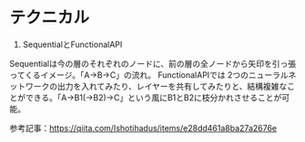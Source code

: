 # テクニカル
1. SequentialとFunctionalAPI

Sequentialは今の層のそれぞれのノードに、前の層の全ノードから矢印を引っ張ってくるイメージ。「A→B→C」の流れ。
FunctionalAPIでは 2つのニューラルネットワークの出力を入れてみたり、レイヤーを共有してみたりと、結構複雑なことができる。「A→B1(→B2)→C」という風にB1とB2に枝分かれさせることが可能。

参考記事：https://qiita.com/Ishotihadus/items/e28dd461a8ba27a2676e
